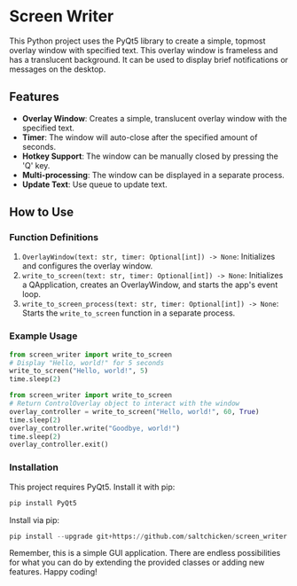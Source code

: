 # Screen Writer

This Python project uses the PyQt5 library to create a simple, topmost overlay window with specified text. This overlay window is frameless and has a translucent background. It can be used to display brief notifications or messages on the desktop.

## Features
- **Overlay Window**: Creates a simple, translucent overlay window with the specified text.
- **Timer**: The window will auto-close after the specified amount of seconds.
- **Hotkey Support**: The window can be manually closed by pressing the 'Q' key.
- **Multi-processing**: The window can be displayed in a separate process.
- **Update Text**: Use queue to update text.

## How to Use

### Function Definitions
1. `OverlayWindow(text: str, timer: Optional[int]) -> None`: Initializes and configures the overlay window.
2. `write_to_screen(text: str, timer: Optional[int]) -> None`: Initializes a QApplication, creates an OverlayWindow, and starts the app's event loop.
3. `write_to_screen_process(text: str, timer: Optional[int]) -> None`: Starts the `write_to_screen` function in a separate process.

### Example Usage
```python
from screen_writer import write_to_screen
# Display "Hello, world!" for 5 seconds
write_to_screen("Hello, world!", 5)
time.sleep(2)
```

```python
from screen_writer import write_to_screen
# Return ControlOverlay object to interact with the window
overlay_controller = write_to_screen("Hello, world!", 60, True)
time.sleep(2)
overlay_controller.write("Goodbye, world!")
time.sleep(2)
overlay_controller.exit()
```

### Installation
This project requires PyQt5. Install it with pip:
```python
pip install PyQt5
```
Install via pip:
```python
pip install --upgrade git+https://github.com/saltchicken/screen_writer
```
Remember, this is a simple GUI application. There are endless possibilities for what you can do by extending the provided classes or adding new features. Happy coding!
